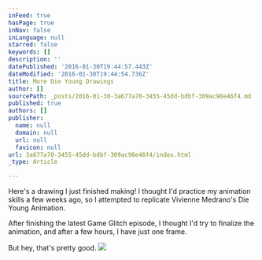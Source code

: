 ```yaml
---
inFeed: true
hasPage: true
inNav: false
inLanguage: null
starred: false
keywords: []
description: ''
datePublished: '2016-01-30T19:44:57.443Z'
dateModified: '2016-01-30T19:44:54.736Z'
title: More Die Young Drawings
author: []
sourcePath: _posts/2016-01-30-3a677a70-3455-45dd-bdbf-309ac98e46f4.md
published: true
authors: []
publisher:
  name: null
  domain: null
  url: null
  favicon: null
url: 3a677a70-3455-45dd-bdbf-309ac98e46f4/index.html
_type: Article

---
```

Here's a drawing I just finished making! I thought I'd practice my animation skills a few weeks ago, so I attempted to replicate Vivienne Medrano's Die Young Animation.

After finishing the latest Game Glitch episode, I thought I'd try to finalize the animation, and after a few hours, I have just one frame.

But hey, that's pretty good.
![](https://the-grid-user-content.s3-us-west-2.amazonaws.com/ace097a7-c29b-456b-ba54-a3830b690204.jpg)